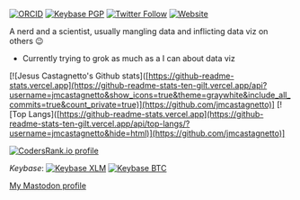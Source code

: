 [![ORCID](https://img.shields.io/badge/ORCID-0000--0002--7188--1605-yellowgreen)](https://orcid.org/0000-0002-7188-1605)
[![Keybase PGP](https://img.shields.io/keybase/pgp/jmcastagnetto)](https://keybase.io/jmcastagnetto)
[![Twitter Follow](https://img.shields.io/twitter/follow/jmcastagnetto?label=&style=social)](https://twitter.com/jmcastagnetto)
[![Website](https://img.shields.io/website?url=https%3A%2F%2Fcastagnetto.site)](https://castagnetto.site)

A nerd and a scientist, usually mangling data and inflicting data viz on others :wink:

- Currently trying to grok as much as a I can about data viz



[![Jesus Castagnetto's Github stats]([https://github-readme-stats.vercel.app](https://github-readme-stats-ten-gilt.vercel.app/api?username=jmcastagnetto&show_icons=true&theme=graywhite&include_all_commits=true&count_private=true)](https://github.com/jmcastagnetto)] [![Top Langs]([https://github-readme-stats.vercel.app](https://github-readme-stats-ten-gilt.vercel.app/api/top-langs/?username=jmcastagnetto&hide=html)](https://github.com/jmcastagnetto)]

[![CodersRank.io profile](https://cr-ss-service.azurewebsites.net/api/ScreenShot?widget=summary&username=jmcastagnetto&badges=3&show-avatar=false&width=240&style=--border-radius:20px)](https://profile.codersrank.io/user/jmcastagnetto)

_Keybase_: [![Keybase XLM](https://img.shields.io/keybase/xlm/jmcastagnetto)](https://keybase.io/jmcastagnetto)
[![Keybase BTC](https://img.shields.io/keybase/btc/jmcastagnetto)](https://keybase.io/jmcastagnetto)

<a rel="me" href="https://mastodon.social/@jmcastagnetto">My Mastodon profile</a>
